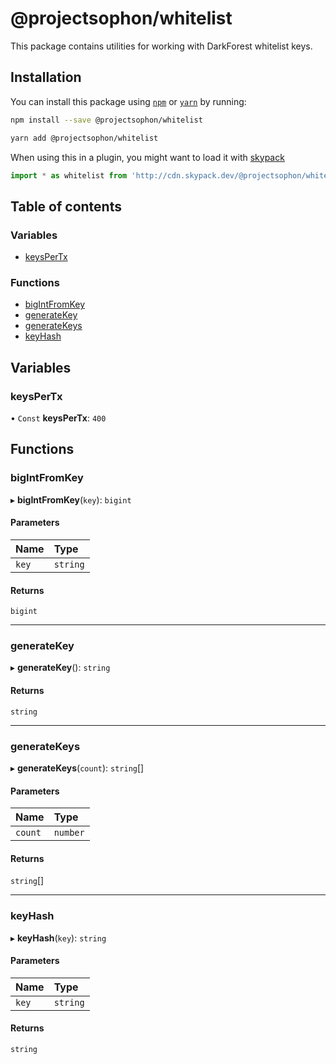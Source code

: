 # @projectsophon/whitelist

This package contains utilities for working with DarkForest whitelist keys.

## Installation

You can install this package using [`npm`](https://www.npmjs.com) or
[`yarn`](https://classic.yarnpkg.com/lang/en/) by running:

```bash
npm install --save @projectsophon/whitelist
```
```bash
yarn add @projectsophon/whitelist
```

When using this in a plugin, you might want to load it with [skypack](https://www.skypack.dev)

```js
import * as whitelist from 'http://cdn.skypack.dev/@projectsophon/whitelist'
```

## Table of contents

### Variables

- [keysPerTx](README.md#keyspertx)

### Functions

- [bigIntFromKey](README.md#bigintfromkey)
- [generateKey](README.md#generatekey)
- [generateKeys](README.md#generatekeys)
- [keyHash](README.md#keyhash)

## Variables

### keysPerTx

• `Const` **keysPerTx**: ``400``

## Functions

### bigIntFromKey

▸ **bigIntFromKey**(`key`): `bigint`

#### Parameters

| Name | Type |
| :------ | :------ |
| `key` | `string` |

#### Returns

`bigint`

___

### generateKey

▸ **generateKey**(): `string`

#### Returns

`string`

___

### generateKeys

▸ **generateKeys**(`count`): `string`[]

#### Parameters

| Name | Type |
| :------ | :------ |
| `count` | `number` |

#### Returns

`string`[]

___

### keyHash

▸ **keyHash**(`key`): `string`

#### Parameters

| Name | Type |
| :------ | :------ |
| `key` | `string` |

#### Returns

`string`
